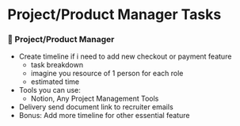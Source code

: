 # Project/Product Manager Tasks

### 🔹 Project/Product Manager
- Create timeline if i need to add new checkout or payment feature
    - task breakdown
    - imagine you resource of 1 person for each role
    - estimated time
- Tools you can use:
    - Notion, Any Project Management Tools
- Delivery send document link to recruiter emails
- Bonus: Add more timeline for other essential feature

